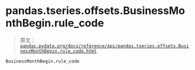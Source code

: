 # pandas.tseries.offsets.BusinessMonthBegin.rule_code

> 原文：[`pandas.pydata.org/docs/reference/api/pandas.tseries.offsets.BusinessMonthBegin.rule_code.html`](https://pandas.pydata.org/docs/reference/api/pandas.tseries.offsets.BusinessMonthBegin.rule_code.html)

```py
BusinessMonthBegin.rule_code
```
